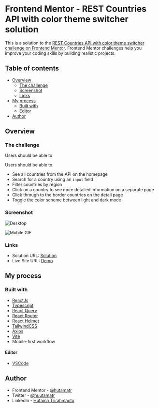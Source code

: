 # Frontend Mentor - REST Countries API with color theme switcher solution

This is a solution to the [REST Countries API with color theme switcher challenge on Frontend Mentor](https://www.frontendmentor.io/challenges/rest-countries-api-with-color-theme-switcher-5cacc469fec04111f7b848ca). Frontend Mentor challenges help you improve your coding skills by building realistic projects.

## Table of contents

- [Overview](#overview)
  - [The challenge](#the-challenge)
  - [Screenshot](#screenshot)
  - [Links](#links)
- [My process](#my-process)
  - [Built with](#built-with)
  - [Editor](#editor)
- [Author](#author)

## Overview

### The challenge

Users should be able to:

Users should be able to:

- See all countries from the API on the homepage
- Search for a country using an `input` field
- Filter countries by region
- Click on a country to see more detailed information on a separate page
- Click through to the border countries on the detail page
- Toggle the color scheme between light and dark mode

### Screenshot

![Desktop]()

![Mobile GIF]()

### Links

- Solution URL: [Solution]()
- Live Site URL: [Demo]()

## My process

### Built with

- [ReactJs](https://reactjs.org/)
- [Typescript](https://www.typescriptlang.org/)
- [React Query](https://tanstack.com/query/v4)
- [React Router](https://reactrouter.com/en/main)
- [React Helmet](https://www.npmjs.com/package/react-helmet)
- [TailwindCSS](https://tailwindcss.com/)
- [Axios](https://axios-http.com/)
- [Vite](https://vitejs.dev/)
- Mobile-first workflow

#### Editor

- [VSCode](https://code.visualstudio.com/)

## Author

- Frontend Mentor - [@hutamatr](https://www.frontendmentor.io/profile/hutamatr)
- Twitter - [@huutamatr](https://twitter.com/huutamatr)
- LinkedIn - [Hutama Trirahmanto](linkedin.com/in/hutama-trirahmanto)
